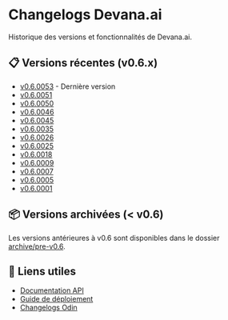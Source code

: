 # Changelogs Devana.ai

Historique des versions et fonctionnalités de Devana.ai.

## 📋 Versions récentes (v0.6.x)

- [v0.6.0053](./v0.6/v0.6.0053.md) - Dernière version
- [v0.6.0051](./v0.6/v0.6.0051.md)
- [v0.6.0050](./v0.6/v0.6.0050.md)
- [v0.6.0046](./v0.6/v0.6.0046.md)
- [v0.6.0045](./v0.6/v0.6.0045.md)
- [v0.6.0035](./v0.6/v0.6.0035.md)
- [v0.6.0026](./v0.6/v0.6.0026.md)
- [v0.6.0025](./v0.6/v0.6.0025.md)
- [v0.6.0018](./v0.6/v0.6.0018.md)
- [v0.6.0009](./v0.6/v0.6.0009.md)
- [v0.6.0007](./v0.6/v0.6.0007.md)
- [v0.6.0005](./v0.6/v0.6.0005.md)
- [v0.6.0001](./v0.6/v0.6.0001.md)

## 📦 Versions archivées (< v0.6)

Les versions antérieures à v0.6 sont disponibles dans le dossier [archive/pre-v0.6](./archive/pre-v0.6/).

## 🔗 Liens utiles

- [Documentation API](../../api/README.md)
- [Guide de déploiement](../../deployment/README.md)
- [Changelogs Odin](../odin/README.md)